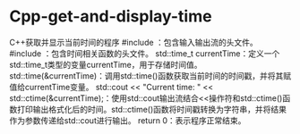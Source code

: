 # Cpp-get-and-display-time
C++获取并显示当前时间的程序
#include <iostream>：包含输入输出流的头文件。
#include <ctime>：包含时间相关函数的头文件。
std::time_t currentTime：定义一个std::time_t类型的变量currentTime，用于存储时间值。
std::time(&currentTime)：调用std::time()函数获取当前时间的时间戳，并将其赋值给currentTime变量。
std::cout << "Current time: " << std::ctime(&currentTime);：使用std::cout输出流结合<<操作符和std::ctime()函数打印输出格式化后的时间。std::ctime()函数将时间戳转换为字符串，并将结果作为参数传递给std::cout进行输出。
return 0：表示程序正常结束。
